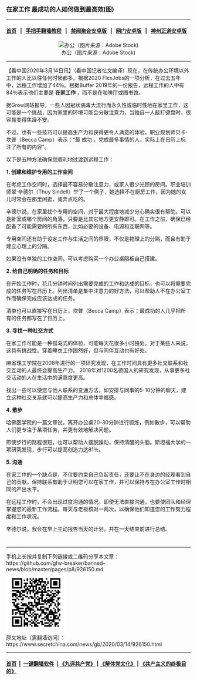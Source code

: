 ### 在家工作 最成功的人如何做到最高效(图)
------------------------

#### [首页](https://github.com/gfw-breaker/banned-news/blob/master/README.md) &nbsp;&nbsp;|&nbsp;&nbsp; [手把手翻墙教程](https://github.com/gfw-breaker/guides/wiki) &nbsp;&nbsp;|&nbsp;&nbsp; [禁闻聚合安卓版](https://github.com/gfw-breaker/bn-android) &nbsp;&nbsp;|&nbsp;&nbsp; [网门安卓版](https://github.com/oGate2/oGate) &nbsp;&nbsp;|&nbsp;&nbsp; [神州正道安卓版](https://github.com/SzzdOgate/update) 



<div class="article_right" style="fone-color:#000">
 <p style="text-align:center">
  <img alt="办公（图片来源：Adobe Stock)" src="//img3.secretchina.com/pic/2019/12-26/p2590742a733291227-ss.jpg"/>
  <br>
   办公（图片来源：Adobe Stock)
   <span id="hideid" name="hideid" style="color:red;display:none;">
    <span href="https://www.secretchina.com">
    </span>
   </span>
  </br>
 </p>
 <div id="txt-mid1-t21-2017">
  

---


  </div>
 </div>
 <p>
  【看中国2020年3月14日讯】（看中国记者忆文编译）现在，在传统办公环境以外工作的人比以往任何时候都多。根据2020 FlexJobs的一项分析，在过去五年中，远程工作增加了44％。根据Buffer 2019年的一份报告，远程工作的人中有84％表示他们主要是
  <strong>
   <span href="https://www.secretchina.com/news/gb/tag/在家工作" target="_blank">
    在家工作
   </span>
  </strong>
  ，而不是在咖啡厅或图书馆。
  <span id="hideid" name="hideid" style="color:red;display:none;">
   <span href="https://www.secretchina.com">
   </span>
  </span>
 </p>
 <p>
  据Grow网站报导，一些人因冠状病毒大流行而永久性或临时性地在家里工作，这可能是一个挑战，因为家里的环境可能会分散注意力，当独自一人敲打键盘时，很容易变得焦躁不安。
 </p>
 <p>
  不过，也有一些技巧可以提高生产力和获得更令人满意的体验。职业规划师贝卡·坎普（Becca Camp）表示：“最
  <span href="https://www.secretchina.com/news/gb/tag/成功" target="_blank">
   成功
  </span>
  ，完成最多事情的人，实际上在日历上标注了所有的内容”。
 </p>
 <p>
  以下是五种方法确保您顺利地过渡到远程工作：
 </p>
 <p>
  <strong>
   1.
  </strong>
  <strong>
   创建和维护专用的工作空间
  </strong>
 </p>
 <p>
  在考虑工作空间时，选择最不容易分散注意力，或家人很少光顾的房间。职业培训师翠·辛德尔（Thuy Sindell）举了一个例子，她选择不在厨房工作，因为她的女儿时常会在那里闲逛，或弄点吃的。
 </p>
 <p>
  辛德尔说，在家里找个专用的空间，对于最大程度地减少分心确实很有帮助。可以是卧室或哪个房间的角落，只要是比其它地方更安静即可。在工作之前，确保已经配备了可能需要的所有东西，比如必要的设备、电源和互联网等。
 </p>
 <p>
  专用空间还有助于设定工作与生活之间的界限，不仅是物理上的分隔，而且有助于建立心理上的分隔。
 </p>
 <p>
  如果没有单独的工作空间，可以考虑购买一个办公桌隔板自己搭建。
 </p>
 <p>
  <strong>
   2.
  </strong>
  <strong>
   给自己明确的任务和目标
  </strong>
 </p>
 <p>
  在开始工作时，花几分钟时间列出需要完成的工作和达成的目标，也可以将需要完成的任务写在日历上。列出清单是集中注意力的好方法，可以帮助人不在办公室工作而确保完成应该达成的任务。
 </p>
 <p>
  清单也可以直接写在日历上，坎普（Becca Camp）表示：最成功的人几乎把所有的任务都写在了日历上。
 </p>
 <center>
  <div style="max-width: 632px;height:180px; display: none; text-align: center; margin: 0 auto; overflow: hidden;overflow-x: hidden;">
   <div id="taboola-midarticle-thumbnails" style="max-width: 632px;height:180px;overflow: hidden;overflow-x: hidden;">
   </div>
  </div>
  <div>
   <ins class="adsbygoogle" data-ad-client="ca-pub-1276641434651360" data-ad-format="fluid" data-ad-layout="in-article" data-ad-slot="5164544770" style="display:block; text-align:center;">
   </ins>
  </div>
 </center>
 <p>
  <strong>
   3.
  </strong>
  <strong>
   寻找一种社交方式
  </strong>
 </p>
 <p>
  在家工作可能是一种孤岛式的体验，可能每天花很多小时独处。对于某些人来说，这具有挑战性。穿着睡衣工作固然好，但与同伴互动也有好处。
 </p>
 <p>
  麻省理工学院在2008年进行的一项研究发现，在工作时间具有更多社交联系和社交互动的人最终会提高生产力。 2018年对1200名德国人的研究发现，从事更多社交活动的人在生活中的满意度更高。
 </p>
 <p>
  找出一些可以使您与他人联系的变通方法，如安排与同事的5-10分钟的聊天，建立这种社交关系就可以提高生产力和总体幸福感。
 </p>
 <p>
  <strong>
   4.
  </strong>
  <strong>
   散步
  </strong>
 </p>
 <p>
  哈佛医学院的一篇文章说，离开办公桌20-30分钟进行锻炼，例如散步，可以帮助人们更专注于某项任务，并更有效地解决问题。
 </p>
 <p>
  即使步行的路程很短，也可以帮助人摆脱躁动，保持清醒的头脑。斯坦福大学的一项研究发现，步行可以提高创造力达81％。
 </p>
 <p>
  <strong>
   5.
  </strong>
  <strong>
   沟通
  </strong>
 </p>
 <p>
  在家工作的一个缺点是，不仅要约束自己负起责任，还要让不在身边的经理看到自己的贡献。保持联系有助于证明您可以在家工作，并可以保持与在办公室工作时相同的产出水平。
 </p>
 <p>
  在远程工作时，不会出现过度沟通的情况。即使无法直接沟通，也要使团队和经理掌握您的最新工作流程。每天与老板核对一两次，以确保他们知道您的工作努力程度和工作状况。
 </p>
 <p>
  辛德尔说，我会在早上主动报告当天的计划，并在一天结束前进行总结。
  <center>
   <div>
    <div id="txt-mid2-t22-2017" style="display: block;  max-height: 351px;  overflow: hidden;">
     <div id="SC-21xxx">
     </div>
     <ins class="adsbygoogle" data-ad-client="ca-pub-1276641434651360" data-ad-format="auto" data-ad-slot="4301710469" data-full-width-responsive="true" style="display:block">
     </ins>
    </div>
   </div>
  </center>
  <div style="padding-top:12px;">
  </div>
 </p>
</div>

<hr/>
手机上长按并复制下列链接或二维码分享本文章：<br/>
https://github.com/gfw-breaker/banned-news/blob/master/pages/p8/926150.md <br/>
<a href='https://github.com/gfw-breaker/banned-news/blob/master/pages/p8/926150.md'><img src='https://github.com/gfw-breaker/banned-news/blob/master/pages/p8/926150.md.png'/></a> <br/>
原文地址（需翻墙访问）：https://www.secretchina.com/news/gb/2020/03/14/926150.html


------------------------
#### [首页](https://github.com/gfw-breaker/banned-news/blob/master/README.md) &nbsp;|&nbsp; [一键翻墙软件](https://github.com/gfw-breaker/nogfw/blob/master/README.md) &nbsp;| [《九评共产党》](https://github.com/gfw-breaker/9ping.md/blob/master/README.md#九评之一评共产党是什么) | [《解体党文化》](https://github.com/gfw-breaker/jtdwh.md/blob/master/README.md) | [《共产主义的终极目的》](https://github.com/gfw-breaker/gczydzjmd.md/blob/master/README.md)


<img src='http://gfw-breaker.win/banned-news/pages/p8/926150.md' width='0px' height='0px'/>